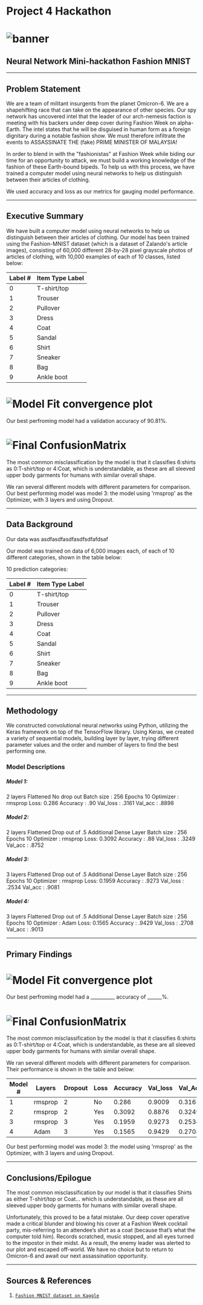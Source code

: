 # Project 4 Hackathon

# ![banner](assets/Banner.jpg)
## Neural Network Mini-hackathon Fashion MNIST

---
## Problem Statement

We are a team of militant insurgents from the planet Omicron-6.  We are a shapehifting race that can take on the appearance of other species.  Our spy network has uncovered intel that the leader of our arch-nemesis faction is meeting with his backers under deep cover during Fashion Week on alpha-Earth.  The intel states that he will be disguised in human form as a foreign dignitary during a notable fashion show.  We must therefore infiltrate the events to ASSASSINATE THE (fake) PRIME MINISTER OF MALAYSIA!

In order to blend in with the "fashionistas" at Fashion Week while biding our time for an opportunity to attack, we must build a working knowledge of the fashion of these Earth-bound bipeds.  To help us with this process, we have trained a computer model using neural networks to help us distinguish between their articles of clothing.

We used accuracy and loss as our metrics for gauging model performance.

---
## Executive Summary

We have built a computer model using neural networks to help us distinguish between their articles of clothing.  Our model has been trained using the Fashion-MNIST dataset (which is a dataset of Zalando's article images), consisting of 60,000 different 28-by-28 pixel grayscale photos of articles of clothing, with 10,000 examples of each of 10 classes, listed below:

|Label #|Item Type Label|
|---|---|
|0|T-shirt/top|
|1|Trouser|
|2|Pullover|
|3|Dress|
|4|Coat|
|5|Sandal|
|6|Shirt|
|7|Sneaker|
|8|Bag|
|9|Ankle boot|

# ![Model Fit convergence plot](assets/model3_ks.jpg)
Our best perfroming model had a validation accuracy of 90.81%.  

# ![Final ConfusionMatrix](assets/cm3.jpg)
The most common misclassification by the model is that it classifies 6:shirts as 0:T-shirt/top or 4:Coat, which is understandable, as these are all sleeved upper body garments for humans with similar overall shape.


We ran several different models with different parameters for comparison.  Our best performing model was model 3: the model using 'rmsprop' as the Optimizer, with 3 layers and using Dropout.

---
## Data Background

Our data was asdfasdfasdfasdfsdfafdsaf

Our model was trained on data of 6,000 images each, of each of 10 different categories, shown in the table below:

10 prediction categories:

|Label #|Item Type Label|
|---|---|
|0|T-shirt/top|
|1|Trouser|
|2|Pullover|
|3|Dress|
|4|Coat|
|5|Sandal|
|6|Shirt|
|7|Sneaker|
|8|Bag|
|9|Ankle boot|

---
## Methodology

We constructed convolutional neural networks using Python, utilizing the Keras framework on top of the TensorFlow library.  Using Keras, we created a variety of sequential models, building layer by layer, trying different parameter values and the order and number of layers to find the best performing one.




### Model Descriptions

##### Model 1: 
2 layers
Flattened
No drop out
Batch size : 256
Epochs 10
Optimizer : rmsprop
Loss: 0.286
Accuracy : .90
Val_loss : .3161
Val_acc : .8898

##### Model 2:
2 layers
Flattened
Drop out of .5
Additional Dense Layer
Batch size : 256
Epochs 10
Optimizer : rmsprop
Loss: 0.3092
Accuracy : .88
Val_loss : .3249
Val_acc : .8752

##### Model 3:
3 layers
Flattened
Drop out of .5
Additional Dense Layer
Batch size : 256
Epochs 10
Optimizer : rmsprop
Loss: 0.1959
Accuracy : .9273
Val_loss : .2534
Val_acc : .9081

##### Model 4:
3 layers
Flattened
Drop out of .5
Additional Dense Layer
Batch size : 256
Epochs 10
Optimizer : Adam
Loss: 0.1565
Accuracy : .9429
Val_loss : .2708
Val_acc : .9013

---
## Primary Findings


# ![Model Fit convergence plot](assets/model3_ks.jpg)
Our best perfroming model had a __________ accuracy of ______%.  

# ![Final ConfusionMatrix](assets/cm3.jpg)
The most common misclassification by the model is that it classifies 6:shirts as 0:T-shirt/top or 4:Coat, which is understandable, as these are all sleeved upper body garments for humans with similar overall shape.

We ran several different models with different parameters for comparison.  Their performance is shown in the table and below:


|Model #|Layers|Dropout|Loss|Accuracy|Val_loss|Val_Acc|
|---|---|---|---|---|---|---|
|1|rmsprop|2|No|0.286|0.9009|0.3161|0.8898|
|2|rmsprop|2|Yes|0.3092|0.8876|0.3249|0.8752|
|3|rmsprop|3|Yes|0.1959|0.9273|0.2534|0.9081|
|4|Adam|3|Yes|0.1565|0.9429|0.2708|0.9013|


Our best performing model was model 3: the model using 'rmsprop' as the Optimizer, with 3 layers and using Dropout.


---
## Conclusions/Epilogue

The most common misclassification by our model is that it classifies Shirts as either T-shirt/top or Coat… which is understandable, as these are all sleeved upper body garments for humans with similar overall shape.

Unfortunately, this proved to be a fatal mistake.  Our deep cover operative made a critical blunder and blowing his cover at a Fashion Week cocktail party, mis-referring to an attendee’s shirt as a coat (because that’s what the computer told him).  Records scratched, music stopped, and all eyes turned to the impostor in their midst.  As a result, the enemy leader was alerted to our plot and escaped off-world.  We have no choice but to return to Omicron-6 and await our next assassination opportunity.


---
## Sources & References

1.  [`Fashion MNIST dataset on Kaggle`](https://www.kaggle.com/datasets/zalando-research/fashionmnist?select=fashion-mnist_train.csv) 